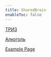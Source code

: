 ```yaml
---
title: SharedBrain
enableToc: false
---
```


[ТРИЗ](notes/triz.md)

[Алкоголь](notes/alcojho)

[Example Page](notes/example.md)




